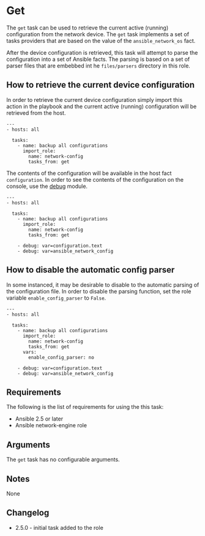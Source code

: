 # Get
The ```get``` task can be used to retrieve the current active (running)
configuration from the network device.  The ```get``` task implements a set of
tasks providers that are based on the value of the ```ansible_network_os```
fact.  

After the device configuration is retrieved, this task will attempt to parse
the configuration into a set of Ansible facts.  The parsing is based on a set
of parser files that are embebbed int he ```files/parsers``` directory in this
role.  

## How to retrieve the current device configuration
In order to retrieve the current device configuration simply import this action
in the playbook and the current active (running) configuration will be
retrieved from the host.  

```
---
- hosts: all
  
  tasks:
    - name: backup all configurations
      import_role:
        name: network-config
        tasks_from: get
```

The contents of the configuration will be available in the host fact
```configuration```.  In order to see the contents of the configuration on the
console, use the [debug](http://http://docs.ansible.com/ansible/latest/debug_module.html) 
module.

```
---
- hosts: all
  
  tasks:
    - name: backup all configurations
      import_role:
        name: network-config
        tasks_from: get

    - debug: var=configuration.text
    - debug: var=ansible_network_config
```

## How to disable the automatic config parser
In some instanced, it may be desirable to disable to the automatic parsing of
the configuration  file.  In order to disable the parsing function, set the
role variable ```enable_config_parser``` to ```False```.

```
---
- hosts: all
  
  tasks:
    - name: backup all configurations
      import_role:
        name: network-config
        tasks_from: get
      vars:
        enable_config_parser: no

    - debug: var=configuration.text
    - debug: var=ansible_network_config
```

## Requirements
The following is the list of requirements for using the this task:

* Ansible 2.5 or later
* Ansible network-engine role

## Arguments
The ```get``` task has no configurable arguments.

## Notes
None

## Changelog

* 2.5.0 - initial task added to the role

